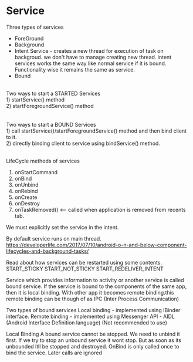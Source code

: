 # Service

Three types of services
 - ForeGround
 - Background
 - Intent Service - creates a new thread for execution of task on backgroud. we don't have to manage creating new thread. intent services works the same way like normal service if it is bound. Functionality wise it remains the same as service.
 - Bound

<br>
Two ways to start a STARTED Services <br/>
1) startService() method <br/>
2) startForegroundService() method <br/>
<br>

<br>
Two ways to start a BOUND Services <br/>
1) call startService()/startForegroundService() method and then bind client to it. <br/>
2) directly binding client to service using bindService() method. <br/>
<br>



LifeCycle methods of services
1) onStartCommand 
2) onBind 
3) onUnbind 
4) onRebind 
5) onCreate 
6) onDestroy 
7) onTaskRemoved() <-- called when application is removed from recents tab.

We must explicitly set the service in the intent.

By default service runs on main thread.
https://developerlife.com/2017/07/10/android-o-n-and-below-component-lifecycles-and-background-tasks/


Read about how services can be restarted using some contents.
START_STICKY
START_NOT_STICKY
START_REDELIVER_INTENT 


Service which provides information to activity or another service is called bound service.
If the service is bound to the components of the same app, then it is local binding. With other app it becomes remote binding.this remote binding can be though of as IPC (Inter Process Communication)

Two types of bound services
Local binding - implemented using IBinder  interface.
Remote binding - implemented using 
Messenger API - 
AIDL (Android Interface Definition language) (Not recommended to use)


Local Binding 
A bound service cannot be stopped. We need to unbind it first.
If we try to stop an unbound service it wont stop. But as soon as its unbounded itll be stopped and destroyed.
OnBind is only called once to bind the service. Later calls are ignored
